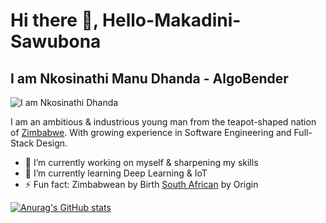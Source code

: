 # Hi there 👋, Hello-Makadini-Sawubona 
## I am Nkosinathi Manu Dhanda - AlgoBender
![I am Nkosinathi Dhanda](https://pbs.twimg.com/profile_banners/1737728126497837056/1703325445/1500x500)

I am an ambitious & industrious young man from the teapot-shaped nation of <a href="https://en.wikipedia.org/wiki/Zimbabwe" target="_blank">Zimbabwe</a>. With growing experience in Software Engineering and Full-Stack Design.

- 🔭 I’m currently working on myself & sharpening my skills
- 🌱 I’m currently learning Deep Learning & IoT
- ⚡ Fun fact: Zimbabwean by Birth <a href="https://en.wikipedia.org/wiki/South_Africa" target="_blank">South African</a> by Origin

[![Anurag's GitHub stats](https://github-readme-stats.vercel.app/api?username=AlgoBenderDaily)](https://github.com/anuraghazra/github-readme-stats)
